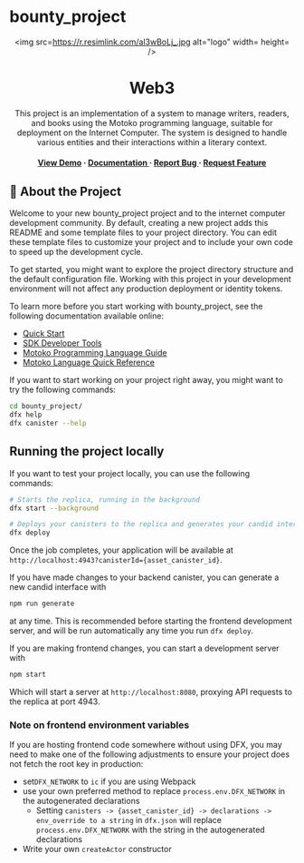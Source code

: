 # bounty_project
<div align='center'>

<img src=https://r.resimlink.com/al3wBoLj_.jpg alt="logo" width= height= />

<h1>Web3</h1>
<p>This project is an implementation of a system to manage writers, readers, and books using the Motoko programming language, suitable for deployment on the Internet Computer. The system is designed to handle various entities and their interactions within a literary context.</p>

<h4> <a href=https://m7sm4-2iaaa-aaaab-qabra-cai.ic0.app/?tag=2043152986>View Demo</a> <span> · </span> <a href="https://github.com/yusuffenes/book_comment/blob/master/README.md"> Documentation </a> <span> · </span> <a href="https://github.com/yusuffenes/book_comment/issues"> Report Bug </a> <span> · </span> <a href="https://github.com/yusuffenes/book_comment/issues"> Request Feature </a> </h4>


</div>

## :star2: About the Project
Welcome to your new bounty_project project and to the internet computer development community. By default, creating a new project adds this README and some template files to your project directory. You can edit these template files to customize your project and to include your own code to speed up the development cycle.

To get started, you might want to explore the project directory structure and the default configuration file. Working with this project in your development environment will not affect any production deployment or identity tokens.

To learn more before you start working with bounty_project, see the following documentation available online:

- [Quick Start](https://internetcomputer.org/docs/current/developer-docs/setup/deploy-locally)
- [SDK Developer Tools](https://internetcomputer.org/docs/current/developer-docs/setup/install)
- [Motoko Programming Language Guide](https://internetcomputer.org/docs/current/motoko/main/motoko)
- [Motoko Language Quick Reference](https://internetcomputer.org/docs/current/motoko/main/language-manual)

If you want to start working on your project right away, you might want to try the following commands:

```bash
cd bounty_project/
dfx help
dfx canister --help
```

## Running the project locally

If you want to test your project locally, you can use the following commands:

```bash
# Starts the replica, running in the background
dfx start --background

# Deploys your canisters to the replica and generates your candid interface
dfx deploy
```

Once the job completes, your application will be available at `http://localhost:4943?canisterId={asset_canister_id}`.

If you have made changes to your backend canister, you can generate a new candid interface with

```bash
npm run generate
```

at any time. This is recommended before starting the frontend development server, and will be run automatically any time you run `dfx deploy`.

If you are making frontend changes, you can start a development server with

```bash
npm start
```

Which will start a server at `http://localhost:8080`, proxying API requests to the replica at port 4943.

### Note on frontend environment variables

If you are hosting frontend code somewhere without using DFX, you may need to make one of the following adjustments to ensure your project does not fetch the root key in production:

- set`DFX_NETWORK` to `ic` if you are using Webpack
- use your own preferred method to replace `process.env.DFX_NETWORK` in the autogenerated declarations
  - Setting `canisters -> {asset_canister_id} -> declarations -> env_override to a string` in `dfx.json` will replace `process.env.DFX_NETWORK` with the string in the autogenerated declarations
- Write your own `createActor` constructor
